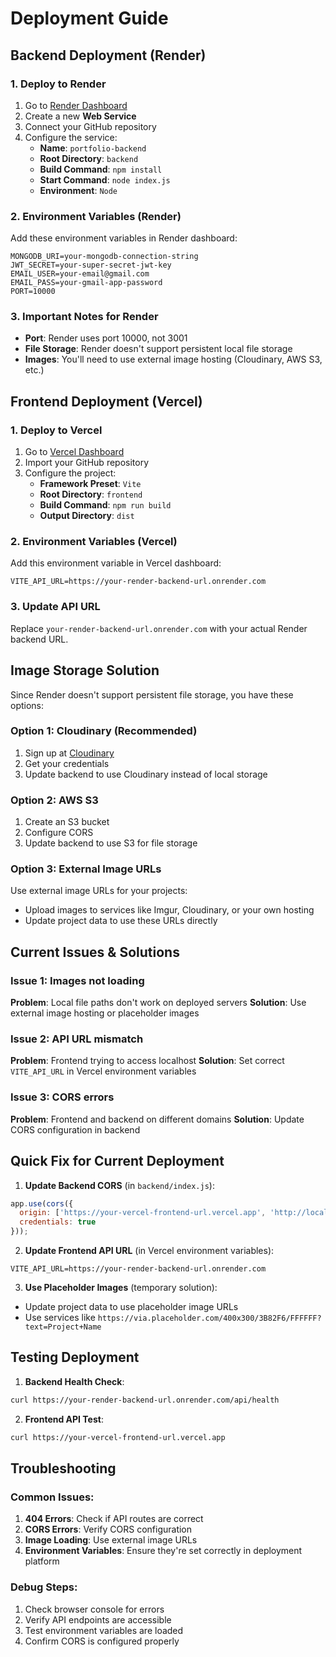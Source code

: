 # Deployment Guide

## Backend Deployment (Render)

### 1. Deploy to Render
1. Go to [Render Dashboard](https://dashboard.render.com)
2. Create a new **Web Service**
3. Connect your GitHub repository
4. Configure the service:
   - **Name**: `portfolio-backend`
   - **Root Directory**: `backend`
   - **Build Command**: `npm install`
   - **Start Command**: `node index.js`
   - **Environment**: `Node`

### 2. Environment Variables (Render)
Add these environment variables in Render dashboard:
```
MONGODB_URI=your-mongodb-connection-string
JWT_SECRET=your-super-secret-jwt-key
EMAIL_USER=your-email@gmail.com
EMAIL_PASS=your-gmail-app-password
PORT=10000
```

### 3. Important Notes for Render
- **Port**: Render uses port 10000, not 3001
- **File Storage**: Render doesn't support persistent local file storage
- **Images**: You'll need to use external image hosting (Cloudinary, AWS S3, etc.)

## Frontend Deployment (Vercel)

### 1. Deploy to Vercel
1. Go to [Vercel Dashboard](https://vercel.com)
2. Import your GitHub repository
3. Configure the project:
   - **Framework Preset**: `Vite`
   - **Root Directory**: `frontend`
   - **Build Command**: `npm run build`
   - **Output Directory**: `dist`

### 2. Environment Variables (Vercel)
Add this environment variable in Vercel dashboard:
```
VITE_API_URL=https://your-render-backend-url.onrender.com
```

### 3. Update API URL
Replace `your-render-backend-url.onrender.com` with your actual Render backend URL.

## Image Storage Solution

Since Render doesn't support persistent file storage, you have these options:

### Option 1: Cloudinary (Recommended)
1. Sign up at [Cloudinary](https://cloudinary.com)
2. Get your credentials
3. Update backend to use Cloudinary instead of local storage

### Option 2: AWS S3
1. Create an S3 bucket
2. Configure CORS
3. Update backend to use S3 for file storage

### Option 3: External Image URLs
Use external image URLs for your projects:
- Upload images to services like Imgur, Cloudinary, or your own hosting
- Update project data to use these URLs directly

## Current Issues & Solutions

### Issue 1: Images not loading
**Problem**: Local file paths don't work on deployed servers
**Solution**: Use external image hosting or placeholder images

### Issue 2: API URL mismatch
**Problem**: Frontend trying to access localhost
**Solution**: Set correct `VITE_API_URL` in Vercel environment variables

### Issue 3: CORS errors
**Problem**: Frontend and backend on different domains
**Solution**: Update CORS configuration in backend

## Quick Fix for Current Deployment

1. **Update Backend CORS** (in `backend/index.js`):
```javascript
app.use(cors({
  origin: ['https://your-vercel-frontend-url.vercel.app', 'http://localhost:8081'],
  credentials: true
}));
```

2. **Update Frontend API URL** (in Vercel environment variables):
```
VITE_API_URL=https://your-render-backend-url.onrender.com
```

3. **Use Placeholder Images** (temporary solution):
- Update project data to use placeholder image URLs
- Use services like `https://via.placeholder.com/400x300/3B82F6/FFFFFF?text=Project+Name`

## Testing Deployment

1. **Backend Health Check**:
```bash
curl https://your-render-backend-url.onrender.com/api/health
```

2. **Frontend API Test**:
```bash
curl https://your-vercel-frontend-url.vercel.app
```

## Troubleshooting

### Common Issues:
1. **404 Errors**: Check if API routes are correct
2. **CORS Errors**: Verify CORS configuration
3. **Image Loading**: Use external image URLs
4. **Environment Variables**: Ensure they're set correctly in deployment platform

### Debug Steps:
1. Check browser console for errors
2. Verify API endpoints are accessible
3. Test environment variables are loaded
4. Confirm CORS is configured properly 